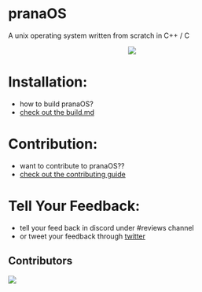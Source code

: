 # pranaOS
A unix operating system written from scratch in C++ / C

<p align="center">
<img src="https://raw.githubusercontent.com/pranaOS/pranaOS/master/sysroot/res/pranaos/pranaOS.jpg" />
</p>

# Installation:
- how to build pranaOS?
- [check out the build.md](https://github.com/pranaOS/pranaOS/blob/master/docs/build.md)

# Contribution:
- want to contribute to pranaOS??
- [check out the contributing guide](https://github.com/pranaOS/pranaOS/blob/master/docs/contributing.md)


# Tell Your Feedback:
- tell your feed back in discord under #reviews channel 
- or tweet your feedback through [twitter](https://twitter.com/search?q=%23pranaOS)

## Contributors

<a href="https://github.com/pranaOS/pranaOS/graphs/contributors">
  <img src="https://contributors-img.web.app/image?repo=pranaOS/pranaOS" />
</a>
